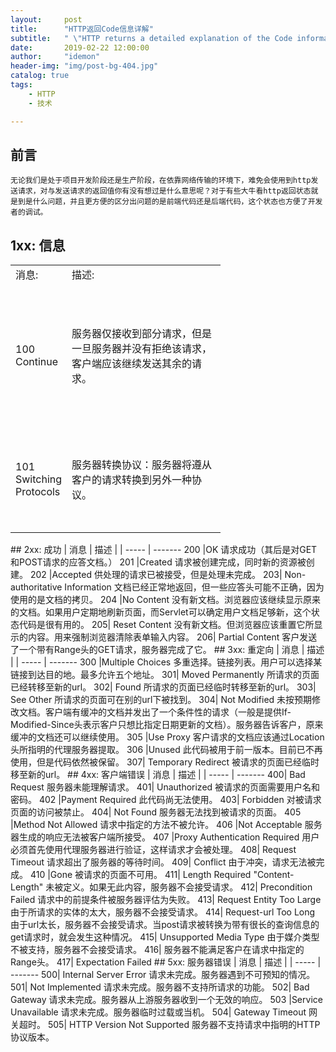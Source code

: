 ```yaml
---
layout:     post
title:      "HTTP返回Code信息详解"
subtitle:   " \"HTTP returns a detailed explanation of the Code information\""
date:       2019-02-22 12:00:00
author:     "idemon"
header-img: "img/post-bg-404.jpg"
catalog: true
tags:
    - HTTP
    - 技术

---
```

## 前言
	无论我们是处于项目开发阶段还是生产阶段，在依靠网络传输的环境下，难免会使用到http发送请求，对与发送请求的返回值你有没有想过是什么意思呢？对于有些大牛看http返回状态就是到是什么问题，并且更方便的区分出问题的是前端代码还是后端代码，这个状态也方便了开发者的调试。
	
## 1xx: 信息
 <table width="420" border="0" cellpadding="0" cellspacing="0" style='width:252.00pt;border-collapse:collapse;table-layout:fixed;'>
   <col width="80" style='width:48.00pt;'/>
   <col width="340" style='mso-width-source:userset;mso-width-alt:9947;'/>
   <tr height="28.25" style='height:16.95pt;'>
    <td class="xl65" height="28.25" width="80" dir="LTR" style='height:16.95pt;width:48.00pt;' x:str>消息:</td>
    <td class="xl65" width="340" dir="LTR" style='width:204.00pt;' x:str>描述:</td>
   </tr>
   <tr height="287.25" style='height:172.35pt;'>
    <td class="xl66" height="287.25" dir="LTR" style='height:172.35pt;' x:str>100 Continue</td>
    <td class="xl66" dir="LTR" x:str>服务器仅接收到部分请求，但是一旦服务器并没有拒绝该请求，客户端应该继续发送其余的请求。</td>
   </tr>
   <tr height="209.25" style='height:125.55pt;'>
    <td class="xl67" height="209.25" dir="LTR" style='height:125.55pt;' x:str>101 Switching Protocols</td>
    <td class="xl67" dir="LTR" x:str>服务器转换协议：服务器将遵从客户的请求转换到另外一种协议。</td>
   </tr>
   <![if supportMisalignedColumns]>
    <tr width="0" style='display:none;'>
     <td width="340" style='width:204;'></td>
    </tr>
   <![endif]>
  </table>
## 2xx: 成功
| 消息 | 描述 |
| ----- | -------
200 |OK	请求成功（其后是对GET和POST请求的应答文档。）
201 |Created	请求被创建完成，同时新的资源被创建。
202 |Accepted	供处理的请求已被接受，但是处理未完成。
203| Non-authoritative Information	文档已经正常地返回，但一些应答头可能不正确，因为使用的是文档的拷贝。
204 |No Content	没有新文档。浏览器应该继续显示原来的文档。如果用户定期地刷新页面，而Servlet可以确定用户文档足够新，这个状态代码是很有用的。
205| Reset Content	没有新文档。但浏览器应该重置它所显示的内容。用来强制浏览器清除表单输入内容。
206| Partial Content	客户发送了一个带有Range头的GET请求，服务器完成了它。
## 3xx: 重定向
| 消息 | 描述 |
| ----- | -------
300 |Multiple Choices	多重选择。链接列表。用户可以选择某链接到达目的地。最多允许五个地址。
301| Moved Permanently	所请求的页面已经转移至新的url。
302| Found	所请求的页面已经临时转移至新的url。
303| See Other	所请求的页面可在别的url下被找到。
304| Not Modified	未按预期修改文档。客户端有缓冲的文档并发出了一个条件性的请求（一般是提供If-Modified-Since头表示客户只想比指定日期更新的文档）。服务器告诉客户，原来缓冲的文档还可以继续使用。
305 |Use Proxy	客户请求的文档应该通过Location头所指明的代理服务器提取。
306 |Unused	此代码被用于前一版本。目前已不再使用，但是代码依然被保留。
307| Temporary Redirect	被请求的页面已经临时移至新的url。
## 4xx: 客户端错误
| 消息 | 描述 |
| ----- | -------
400| Bad Request	服务器未能理解请求。
401| Unauthorized	被请求的页面需要用户名和密码。
402 |Payment Required	此代码尚无法使用。
403| Forbidden	对被请求页面的访问被禁止。
404| Not Found	服务器无法找到被请求的页面。
405 |Method Not Allowed	请求中指定的方法不被允许。
406 |Not Acceptable	服务器生成的响应无法被客户端所接受。
407 |Proxy Authentication Required	用户必须首先使用代理服务器进行验证，这样请求才会被处理。
408| Request Timeout	请求超出了服务器的等待时间。
409| Conflict	由于冲突，请求无法被完成。
410 |Gone	被请求的页面不可用。
411| Length Required	"Content-Length" 未被定义。如果无此内容，服务器不会接受请求。
412| Precondition Failed	请求中的前提条件被服务器评估为失败。
413| Request Entity Too Large	由于所请求的实体的太大，服务器不会接受请求。
414| Request-url Too Long	由于url太长，服务器不会接受请求。当post请求被转换为带有很长的查询信息的get请求时，就会发生这种情况。
415| Unsupported Media Type	由于媒介类型不被支持，服务器不会接受请求。
416| 	服务器不能满足客户在请求中指定的Range头。
417| Expectation Failed	 
## 5xx: 服务器错误
| 消息 | 描述 |
| ----- | -------
500| Internal Server Error	请求未完成。服务器遇到不可预知的情况。
501| Not Implemented	请求未完成。服务器不支持所请求的功能。
502| Bad Gateway	请求未完成。服务器从上游服务器收到一个无效的响应。
503 |Service Unavailable	请求未完成。服务器临时过载或当机。
504| Gateway Timeout	网关超时。
505| HTTP Version Not Supported	服务器不支持请求中指明的HTTP协议版本。

